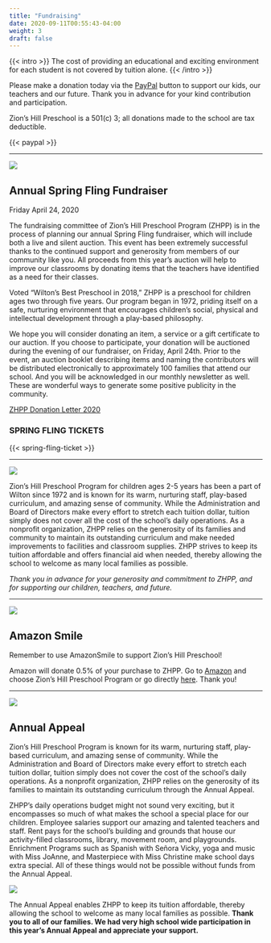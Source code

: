 ```yaml
---
title: "Fundraising"
date: 2020-09-11T00:55:43-04:00
weight: 3
draft: false
---
```


{{< intro >}}
The cost of providing an educational and exciting environment for each student is not covered by tuition alone.
{{< /intro >}}

Please make a donation today via the [PayPal](https://www.paypal.com/cgi-bin/webscr?cmd=_s-xclick&hosted_button_id=7C2YUD2MB3WPS) button to support our kids, our teachers and our future.  Thank you in advance for your kind contribution and participation.

Zion’s Hill Preschool is a 501(c) 3; all donations made to the school are tax deductible.

{{< paypal >}}

---

![](/parents/fundraising/Spring-Fling-2020-1.png)

## Annual Spring Fling Fundraiser

Friday April 24, 2020

The fundraising committee of Zion’s Hill Preschool Program (ZHPP) is in the process of planning our annual Spring Fling fundraiser, which will include both a live and silent auction.  This event has been extremely successful thanks to the continued support and generosity from members of our community like you. All proceeds from this year’s auction will help to improve our classrooms by donating items that the teachers have identified as a need for their classes.

Voted “Wilton’s Best Preschool in 2018,” ZHPP is a preschool for children ages two through five years. Our program began in 1972, priding itself on a safe, nurturing environment that encourages children’s social, physical and intellectual development through a play-based philosophy.

We hope you will consider donating an item, a service or a gift certificate to our auction. If you choose to participate, your donation will be auctioned during the evening of our fundraiser, on Friday, April 24th. Prior to the event, an auction booklet describing items and naming the contributors will be distributed electronically to approximately 100 families that attend our school.  And you will be acknowledged in our monthly newsletter as well. These are wonderful ways to generate some positive publicity in the community.

[ZHPP Donation Letter 2020](/parents/fundraising/ZHPP-Donation-Letter-2020.pdf)

### SPRING FLING TICKETS

{{< spring-fling-ticket >}}

---

![](/parents/fundraising/giving_tuesday_0.png)

Zion’s Hill Preschool Program for children ages 2-5 years has been a part of Wilton since 1972 and is known for its warm, nurturing staff, play-based curriculum, and amazing sense of community. While the Administration and Board of Directors make every effort to stretch each tuition dollar, tuition simply does not cover all the cost of the school’s daily operations. As a nonprofit organization, ZHPP relies on the generosity of its families and community to maintain its outstanding curriculum and make needed improvements to facilities and classroom supplies. ZHPP strives to keep its tuition affordable and offers financial aid when needed, thereby allowing the school to welcome as many local families as possible.

*Thank you in advance for your generosity and commitment to ZHPP, and for supporting our children, teachers, and future.*

---

![](/parents/fundraising/Amazon-Smile-300x79.png)

## Amazon Smile

Remember to use AmazonSmile to support Zion’s Hill Preschool!

Amazon will donate 0.5% of your purchase to ZHPP. Go to [Amazon](http://r20.rs6.net/tn.jsp?f=001lpmXxg3nBhfuZHQFZwc-iwqzuA5tnkmD8R3DElD4dQiRaRIvxWd8_k3lnxiOTj684wStSYeTvG-B25ux1-egx3OKCI863TDyPuZujYYLAyK5vxDpznLZBhcVFp_nE9xbzWEc7-GSjkA=&c=fi1zWg5I-IYqv7TANX4j40xcOFpeAGV6Pq-7hxUz6U-fHvTSBJ500w==&ch=nhXVwiWDSZ-SISCnGoBOBdgPl3xhX6t-GM8tGghuJixY70ALmqlEQA==) and choose Zion’s Hill Preschool Program or go directly [here](http://r20.rs6.net/tn.jsp?f=001lpmXxg3nBhfuZHQFZwc-iwqzuA5tnkmD8R3DElD4dQiRaRIvxWd8_vbRdiPz954E5Tt0nGhfWQczMZ04uyU3s6ik_hG0VRfaXL6ne0msSDv8GVzzPn3Targv1vIZdEK7szxAnzRSfKEuw9uuNwW5MugePapXr5mYN3q-5AL-ZEk=&c=fi1zWg5I-IYqv7TANX4j40xcOFpeAGV6Pq-7hxUz6U-fHvTSBJ500w==&ch=nhXVwiWDSZ-SISCnGoBOBdgPl3xhX6t-GM8tGghuJixY70ALmqlEQA==). Thank you!

---

![](/parents/fundraising/ZHPP-Annual-Appeal-Logo-161x208.png)

## Annual Appeal

Zion’s Hill Preschool Program is known for its warm, nurturing staff, play-based curriculum, and amazing sense of community. While the Administration and Board of Directors make every effort to stretch each tuition dollar, tuition simply does not cover the cost of the school’s daily operations. As a nonprofit organization, ZHPP relies on the generosity of its families to maintain its outstanding curriculum through the Annual Appeal.

ZHPP’s daily operations budget might not sound very exciting, but it encompasses so much of what makes the school a special place for our children.  Employee salaries support our amazing and talented teachers and staff.  Rent pays for the school’s building and grounds that house our activity-filled classrooms, library, movement room, and playgrounds. Enrichment Programs such as Spanish with Señora Vicky, yoga and music with Miss JoAnne, and Masterpiece with Miss Christine make school days extra special. All of these things would not be possible without funds from the Annual Appeal.

![](/parents/fundraising/Masterpiece.png)

The Annual Appeal enables ZHPP to keep its tuition affordable, thereby allowing the school to welcome as many local families as possible. **Thank you to all of our families. We had very high school wide participation in this year’s Annual Appeal and appreciate your support.**
